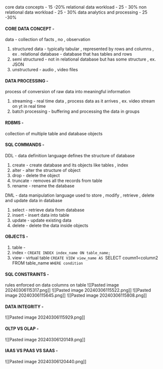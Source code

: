core data concepts - 15 -20%
relational data workload - 25 - 30%
non relational data workload - 25 - 30%
data analytics and processing - 25 -30%

#### CORE DATA CONCEPT - 

data - collection of facts , no , observation
1. structured data - typically tabular , represented by rows and columns , ex . relational database - database that has tables and rows 
2. semi structured - not in relational database but has some structure , ex. JSON
3. unstructured - audio , video files

#### DATA PROCESSING - 
process of conversion of raw data into meaningful information

1. streaming - real time data , process data as it arrives , ex. video stream on yt in real time
2. batch processing - buffering and processing the data in groups 

#### RDBMS - 
collection of multiple table and database objects 

#### SQL COMMANDS - 
DDL - data definition language
defines the structure of database

1. create - create database and its objects like tables , index 
2. alter - alter the structure of object
3. drop - delete the object
4. truncate - removes all the records from table
5. rename - rename the database

DML - data manipulation language
used to store , modify , retrieve , delete and update data in database
1. select - retrieve data from database
2. insert - insert data into table
3. update - update existing data
4. delete - delete the data inside objects

#### OBJECTS -
1. table - 
2. index - `CREATE INDEX index_name ON table_name;`
3. view - virtual table
   `CREATE VIEW view_name AS
    `SELECT coumn1<column2`
    `FROM table_name
    `WHERE condition`

#### SQL CONSTRAINTS - 
rules enforced on data columns on table
![[Pasted image 20240306115317.png]]
![[Pasted image 20240306115522.png]]
![[Pasted image 20240306115645.png]]
![[Pasted image 20240306115808.png]]

#### DATA INTEGRITY - 
![[Pasted image 20240306115929.png]]

#### OLTP VS OLAP -
![[Pasted image 20240306120149.png]]

#### IAAS VS PAAS VS SAAS - 
![[Pasted image 20240306120440.png]]




 


